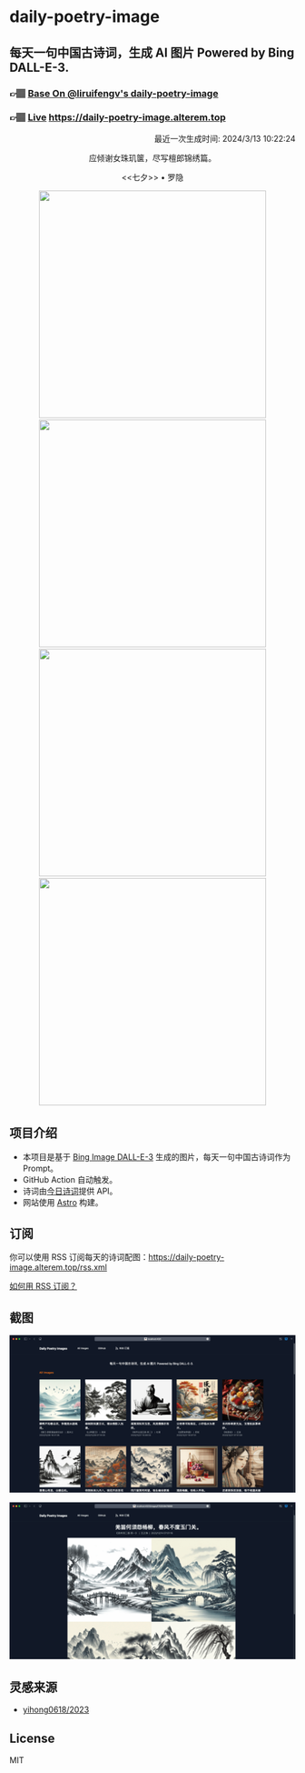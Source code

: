 
# daily-poetry-image

## 每天一句中国古诗词，生成 AI 图片 Powered by Bing DALL-E-3.

### 👉🏽 [Base On @liruifengv's daily-poetry-image](https://github.com/liruifengv/daily-poetry-image)

### 👉🏽 [Live](https://daily-poetry-image.alterem.top/) https://daily-poetry-image.alterem.top

<p align="right">
  最近一次生成时间: 2024/3/13 10:22:24
</p>
<p align="center">
应倾谢女珠玑箧，尽写檀郎锦绣篇。
</p>
<p align="center">
<<七夕>> • 罗隐
</p>
<p align="center">
<img src="https://tse3.mm.bing.net/th/id/OIG4.SY3XFYZnzHXaSsCTaWut" height="400" width="400" />
<img src="https://tse4.mm.bing.net/th/id/OIG4.XNIgKQVtSWv5UtCdZBw4" height="400" width="400" />
<img src="https://tse3.mm.bing.net/th/id/OIG4.bswsjrgWHHeBHeoInggD" height="400" width="400" />
<img src="https://tse1.mm.bing.net/th/id/OIG4.tgtEhWcaA6dHOPwydLZ0" height="400" width="400" />
</p>

## 项目介绍

-   本项目是基于 [Bing Image DALL-E-3](https://www.bing.com/images/create) 生成的图片，每天一句中国古诗词作为 Prompt。
-   GitHub Action 自动触发。
-   诗词由[今日诗词](https://www.jinrishici.com/)提供 API。
-   网站使用 [Astro](https://astro.build) 构建。

## 订阅

你可以使用 RSS 订阅每天的诗词配图：https://daily-poetry-image.alterem.top/rss.xml

[如何用 RSS 订阅？](https://zhuanlan.zhihu.com/p/55026716)

## 截图

![图片列表](./screenshots/Snipaste_2023-12-28_21-00-26.png)

![图片详情](./screenshots/Snipaste_2023-12-28_21-00-53.png)

## 灵感来源

-   [yihong0618/2023](https://github.com/yihong0618/2023)

## License

MIT

